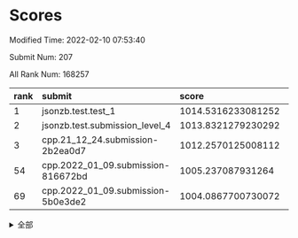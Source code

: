 # Scores

Modified Time: 2022-02-10 07:53:40

Submit Num: 207

All Rank Num: 168257

| rank |               submit               |       score        |       sigma        | pk_num |
| :--- | :--------------------------------- | :----------------- | :----------------- | :----- |
| 1    | jsonzb.test.test_1                 | 1014.5316233081252 | 0.8422611297812057 | 3251   |
| 2    | jsonzb.test.submission_level_4     | 1013.8321279230292 | 0.8070864187131626 | 3251   |
| 3    | cpp.21_12_24.submission-2b2ea0d7   | 1012.2570125008112 | 0.8000373668655283 | 3252   |
| 54   | cpp.2022_01_09.submission-816672bd | 1005.237087931264  | 0.7321363367793974 | 3250   |
| 69   | cpp.2022_01_09.submission-5b0e3de2 | 1004.0867700730072 | 0.7141114179253445 | 3251   |


<details>
<summary>全部</summary>

| rank |                 submit                 |       score        |       sigma        | pk_num |
| :--- | :------------------------------------- | :----------------- | :----------------- | :----- |
| 1    | jsonzb.test.test_1                     | 1014.5316233081252 | 0.8422611297812057 | 3251   |
| 2    | jsonzb.test.submission_level_4         | 1013.8321279230292 | 0.8070864187131626 | 3251   |
| 3    | cpp.21_12_24.submission-2b2ea0d7       | 1012.2570125008112 | 0.8000373668655283 | 3252   |
| 4    | gobigger.level_3.submission_level_3_8  | 1012.1082048162982 | 0.7743292855031135 | 3251   |
| 5    | gobigger.level_3.submission_level_3_34 | 1011.2199817436804 | 0.7969723450161956 | 3255   |
| 6    | gobigger.level_3.submission_level_3_36 | 1010.8190291023599 | 0.7665377213317217 | 3257   |
| 7    | gobigger.level_3.submission_level_3_10 | 1010.762334090034  | 0.765227588106189  | 3251   |
| 8    | gobigger.level_3.submission_level_3_46 | 1010.761770285315  | 0.7626990080083283 | 3251   |
| 9    | gobigger.level_3.submission_level_3_19 | 1010.6511114688515 | 0.7639258977918992 | 3248   |
| 10   | gobigger.level_3.submission_level_3_7  | 1010.6245845519853 | 0.776935483128356  | 3254   |
| 11   | gobigger.level_3.submission_level_3_31 | 1010.6175634886226 | 0.7457261138406164 | 3255   |
| 12   | gobigger.level_3.submission_level_3_17 | 1010.6004863775936 | 0.7743910484500415 | 3248   |
| 13   | gobigger.level_3.submission_level_3_12 | 1010.583379296724  | 0.7703011689278464 | 3250   |
| 14   | gobigger.level_3.submission_level_3_42 | 1010.5688975385061 | 0.7686564192595731 | 3249   |
| 15   | gobigger.level_3.submission_level_3_35 | 1010.5609866021002 | 0.7571745954010003 | 3248   |
| 16   | gobigger.level_3.submission_level_3_22 | 1010.5350183757712 | 0.773581331175625  | 3249   |
| 17   | gobigger.level_3.submission_level_3_23 | 1010.5337577245123 | 0.7659666558921605 | 3253   |
| 18   | gobigger.level_3.submission_level_3_20 | 1010.2093904537951 | 0.762733715601653  | 3249   |
| 19   | gobigger.level_3.submission_level_3_30 | 1010.2087564838016 | 0.7592503964356575 | 3255   |
| 20   | gobigger.level_3.submission_level_3_26 | 1010.2013228789308 | 0.7802006728874552 | 3250   |
| 21   | gobigger.level_3.submission_level_3_18 | 1010.1998132649973 | 0.7501514003759433 | 3251   |
| 22   | gobigger.level_3.submission_level_3_0  | 1010.1939761187268 | 0.7739245613555311 | 3254   |
| 23   | gobigger.level_3.submission_level_3_48 | 1010.1840244260131 | 0.7757547418954325 | 3249   |
| 24   | gobigger.level_3.submission_level_3_39 | 1010.0801767308508 | 0.7412947589458769 | 3254   |
| 25   | gobigger.level_3.submission_level_3_41 | 1010.0703811003343 | 0.7489250680465552 | 3256   |
| 26   | gobigger.level_3.submission_level_3_49 | 1010.0263915588159 | 0.7462313246260445 | 3253   |
| 27   | gobigger.level_3.submission_level_3_9  | 1010.0217203602267 | 0.7619794867684484 | 3246   |
| 28   | gobigger.level_3.submission_level_3_44 | 1010.0100479172529 | 0.7592649161905011 | 3249   |
| 29   | gobigger.level_3.submission_level_3_24 | 1009.9735181534562 | 0.759516206803775  | 3255   |
| 30   | gobigger.level_3.submission_level_3_4  | 1009.948570450654  | 0.7531980296117599 | 3252   |
| 31   | gobigger.level_3.submission_level_3_13 | 1009.6752298911288 | 0.7510966010620576 | 3256   |
| 32   | gobigger.level_3.submission_level_3_45 | 1009.672813524844  | 0.7564807962602174 | 3249   |
| 33   | gobigger.level_3.submission_level_3_2  | 1009.5868561269925 | 0.7544246583372907 | 3243   |
| 34   | gobigger.level_3.submission_level_3_27 | 1009.5780351795711 | 0.7614674820139162 | 3251   |
| 35   | gobigger.level_3.submission_level_3_1  | 1009.5690766851105 | 0.7610042873444662 | 3254   |
| 36   | gobigger.level_3.submission_level_3_5  | 1009.550040653556  | 0.783885324888311  | 3250   |
| 37   | gobigger.level_3.submission_level_3_29 | 1009.5316648145572 | 0.7429027707514131 | 3256   |
| 38   | gobigger.level_3.submission_level_3_43 | 1009.4935854429672 | 0.750466093100976  | 3255   |
| 39   | gobigger.level_3.submission_level_3_28 | 1009.4751983037346 | 0.7363249033357839 | 3253   |
| 40   | gobigger.level_3.submission_level_3_40 | 1009.4558272847121 | 0.7482948453573117 | 3251   |
| 41   | gobigger.level_3.submission_level_3_15 | 1009.4232548305478 | 0.7457141312857255 | 3257   |
| 42   | gobigger.level_3.submission_level_3_32 | 1009.3516680029287 | 0.7574688117529359 | 3252   |
| 43   | gobigger.level_3.submission_level_3_3  | 1009.3443228014598 | 0.7366078555648317 | 3247   |
| 44   | gobigger.level_3.submission_level_3_25 | 1009.3378467546232 | 0.741832358756737  | 3250   |
| 45   | gobigger.level_3.submission_level_3_11 | 1009.06512668409   | 0.7432563503181594 | 3255   |
| 46   | gobigger.level_3.submission_level_3_33 | 1009.0250858701538 | 0.7474332232539346 | 3253   |
| 47   | gobigger.level_3.submission_level_3_38 | 1008.9915402041925 | 0.7453053761922178 | 3252   |
| 48   | gobigger.level_3.submission_level_3_47 | 1008.9132819921584 | 0.718809771236784  | 3248   |
| 49   | gobigger.level_3.submission_level_3_6  | 1008.895018137295  | 0.7414052119863905 | 3250   |
| 50   | gobigger.level_3.submission_level_3_37 | 1008.7142859352697 | 0.7458238541589813 | 3253   |
| 51   | gobigger.level_3.submission_level_3_16 | 1008.7073590987364 | 0.7356683519365608 | 3249   |
| 52   | gobigger.level_3.submission_level_3_21 | 1008.4175438048248 | 0.7449004745336455 | 3252   |
| 53   | gobigger.level_3.submission_level_3_14 | 1008.3876841618389 | 0.7451341439615796 | 3253   |
| 54   | cpp.2022_01_09.submission-816672bd     | 1005.237087931264  | 0.7321363367793974 | 3250   |
| 55   | gobigger.level_1.submission_level_1_41 | 1005.2040413343907 | 0.7296241022326718 | 3254   |
| 56   | gobigger.level_1.submission_level_1_39 | 1004.7844147693742 | 0.7248433084951199 | 3248   |
| 57   | gobigger.level_1.submission_level_1_49 | 1004.59994683554   | 0.7164589877725219 | 3250   |
| 58   | gobigger.level_1.submission_level_1_21 | 1004.4670999627574 | 0.7169844178524358 | 3251   |
| 59   | gobigger.level_1.submission_level_1_26 | 1004.4379657549266 | 0.7145130611944595 | 3250   |
| 60   | gobigger.level_1.submission_level_1_28 | 1004.4089859077708 | 0.7315006240293782 | 3257   |
| 61   | gobigger.level_1.submission_level_1_33 | 1004.3710596206082 | 0.7050222828024254 | 3256   |
| 62   | gobigger.level_1.submission_level_1_4  | 1004.3007873279302 | 0.70912851927894   | 3250   |
| 63   | gobigger.level_1.submission_level_1_16 | 1004.2818525549217 | 0.7041051621901049 | 3253   |
| 64   | gobigger.level_1.submission_level_1_18 | 1004.2543497526423 | 0.7195935404332872 | 3249   |
| 65   | gobigger.level_1.submission_level_1_19 | 1004.1749757207555 | 0.7304719885331156 | 3248   |
| 66   | gobigger.level_1.submission_level_1_1  | 1004.1475214846034 | 0.714769757536951  | 3249   |
| 67   | gobigger.level_1.submission_level_1_48 | 1004.127036642931  | 0.7140260344362009 | 3252   |
| 68   | gobigger.level_1.submission_level_1_31 | 1004.1225908462089 | 0.7301094692102316 | 3250   |
| 69   | cpp.2022_01_09.submission-5b0e3de2     | 1004.0867700730072 | 0.7141114179253445 | 3251   |
| 70   | gobigger.level_1.submission_level_1_10 | 1004.0637389506355 | 0.7226293834884819 | 3254   |
| 71   | gobigger.level_1.submission_level_1_42 | 1004.0610198677164 | 0.7196137424072124 | 3255   |
| 72   | gobigger.level_1.submission_level_1_23 | 1003.9205619303057 | 0.7243176574827884 | 3257   |
| 73   | gobigger.level_1.submission_level_1_13 | 1003.848780183024  | 0.7126805094735398 | 3249   |
| 74   | gobigger.level_1.submission_level_1_2  | 1003.8096192379999 | 0.7151892231008998 | 3246   |
| 75   | gobigger.level_1.submission_level_1_8  | 1003.7789416930692 | 0.7194796056613288 | 3250   |
| 76   | gobigger.level_1.submission_level_1_6  | 1003.7395532299058 | 0.7238025185837953 | 3252   |
| 77   | gobigger.level_1.submission_level_1_35 | 1003.6516870019271 | 0.7208285727812126 | 3257   |
| 78   | gobigger.level_1.submission_level_1_12 | 1003.6072931861843 | 0.7231715887385027 | 3255   |
| 79   | gobigger.level_1.submission_level_1_14 | 1003.5913233479569 | 0.7148380193257429 | 3253   |
| 80   | gobigger.level_1.submission_level_1_11 | 1003.5502231622077 | 0.7075038105115299 | 3251   |
| 81   | gobigger.level_1.submission_level_1_20 | 1003.4467490470392 | 0.7202756046862075 | 3250   |
| 82   | gobigger.level_1.submission_level_1_44 | 1003.3396325390532 | 0.7138047706494469 | 3252   |
| 83   | gobigger.level_1.submission_level_1_34 | 1003.2675531670966 | 0.7153490794679772 | 3252   |
| 84   | gobigger.level_1.submission_level_1_27 | 1003.221473575203  | 0.7323150509308046 | 3256   |
| 85   | gobigger.level_1.submission_level_1_29 | 1003.1681374813634 | 0.7153457748965297 | 3250   |
| 86   | gobigger.level_1.submission_level_1_17 | 1003.1229100565556 | 0.7186417880978113 | 3252   |
| 87   | gobigger.level_1.submission_level_1_24 | 1003.1222452247995 | 0.7300482488523011 | 3250   |
| 88   | gobigger.level_1.submission_level_1_38 | 1003.0871318568883 | 0.7182204829138938 | 3247   |
| 89   | gobigger.level_1.submission_level_1_37 | 1003.0518606059167 | 0.6996256321073963 | 3252   |
| 90   | gobigger.level_1.submission_level_1_7  | 1003.0515538818024 | 0.7052612138771001 | 3252   |
| 91   | gobigger.level_1.submission_level_1_32 | 1002.9812883822689 | 0.7210360815363716 | 3251   |
| 92   | gobigger.level_1.submission_level_1_5  | 1002.9359958626723 | 0.7213331052664195 | 3251   |
| 93   | gobigger.level_1.submission_level_1_0  | 1002.7434334930213 | 0.7002318395383303 | 3251   |
| 94   | gobigger.level_1.submission_level_1_30 | 1002.7076727272481 | 0.706449283865503  | 3253   |
| 95   | gobigger.level_1.submission_level_1_15 | 1002.6780408564427 | 0.7178652305711086 | 3248   |
| 96   | gobigger.level_1.submission_level_1_3  | 1002.6366207690675 | 0.712324032927869  | 3254   |
| 97   | gobigger.level_1.submission_level_1_40 | 1002.5006972249731 | 0.7230046262256566 | 3254   |
| 98   | gobigger.level_1.submission_level_1_36 | 1002.4354583203183 | 0.7198298437988548 | 3253   |
| 99   | gobigger.level_1.submission_level_1_46 | 1002.4219580264984 | 0.71844236033281   | 3250   |
| 100  | gobigger.level_1.submission_level_1_22 | 1002.3887822122822 | 0.7070595957961002 | 3252   |
| 101  | gobigger.level_1.submission_level_1_9  | 1002.378452117667  | 0.7135744703515009 | 3253   |
| 102  | gobigger.level_1.submission_level_1_43 | 1002.3265836212875 | 0.7197000568250495 | 3253   |
| 103  | gobigger.level_1.submission_level_1_25 | 1002.0331554253348 | 0.7142802848112145 | 3253   |
| 104  | gobigger.level_1.submission_level_1_45 | 1002.0231230581217 | 0.703865892303633  | 3250   |
| 105  | gobigger.level_1.submission_level_1_47 | 1000.8173075392419 | 0.715650802181488  | 3253   |
| 106  | gobigger.random.submission_random_16   | 996.9503969362283  | 0.7050517434364093 | 3244   |
| 107  | gobigger.random.submission_random_39   | 996.945442202236   | 0.7005147139133004 | 3251   |
| 108  | gobigger.random.submission_random_27   | 996.9253025022374  | 0.7041133288270189 | 3250   |
| 109  | gobigger.random.submission_random_24   | 996.8205036658319  | 0.7125390670781029 | 3246   |
| 110  | gobigger.random.submission_random_42   | 996.8015481669598  | 0.7085231638221041 | 3251   |
| 111  | gobigger.random.submission_random_7    | 996.6467238671371  | 0.7161450802022143 | 3248   |
| 112  | gobigger.random.submission_random_28   | 996.572259396615   | 0.7088386347820188 | 3251   |
| 113  | gobigger.random.submission_random_32   | 996.5596172934733  | 0.7031850838269599 | 3250   |
| 114  | gobigger.random.submission_random_23   | 996.5239527126154  | 0.7167204404871375 | 3252   |
| 115  | gobigger.random.submission_random_26   | 996.5118825408264  | 0.7201265357175557 | 3252   |
| 116  | gobigger.random.submission_random_14   | 996.4465161801965  | 0.7083015315493001 | 3253   |
| 117  | gobigger.random.submission_random_41   | 996.1437527012256  | 0.708376444183777  | 3253   |
| 118  | gobigger.random.submission_random_31   | 996.1284212954993  | 0.7066649505790843 | 3255   |
| 119  | gobigger.random.submission_random_37   | 996.1189114214004  | 0.7044396002141184 | 3251   |
| 120  | gobigger.random.submission_random_2    | 996.1168138809054  | 0.7154993812030814 | 3254   |
| 121  | gobigger.random.submission_random_33   | 996.0935414882404  | 0.7161884984481293 | 3248   |
| 122  | gobigger.random.submission_random_29   | 996.0929211715988  | 0.7214866163046016 | 3248   |
| 123  | gobigger.random.submission_random_0    | 996.0713415979302  | 0.7212741287096237 | 3252   |
| 124  | gobigger.random.submission_random_21   | 996.0485230502935  | 0.7079873169502414 | 3255   |
| 125  | gobigger.random.submission_random_30   | 996.0330512381461  | 0.7145859409344766 | 3253   |
| 126  | gobigger.random.submission_random_6    | 995.9291850783319  | 0.7060117219963018 | 3256   |
| 127  | gobigger.random.submission_random_46   | 995.9201569567053  | 0.7129962838358048 | 3253   |
| 128  | gobigger.random.submission_random_11   | 995.8785733077958  | 0.7166218598830928 | 3252   |
| 129  | gobigger.random.submission_random_8    | 995.7993407331214  | 0.712043446972923  | 3248   |
| 130  | gobigger.random.submission_random_4    | 995.7441512355499  | 0.7106930227049246 | 3251   |
| 131  | gobigger.random.submission_random_36   | 995.7410659766992  | 0.696902132260172  | 3255   |
| 132  | gobigger.random.submission_random_17   | 995.6849240973124  | 0.7068750163479707 | 3253   |
| 133  | gobigger.random.submission_random_20   | 995.6384283043026  | 0.7307043993834218 | 3248   |
| 134  | gobigger.random.submission_random_9    | 995.5948968657324  | 0.7114056434747431 | 3256   |
| 135  | gobigger.random.submission_random_12   | 995.5948306746662  | 0.7287163116054262 | 3246   |
| 136  | gobigger.random.submission_random_22   | 995.5837989249922  | 0.7178218557553561 | 3252   |
| 137  | gobigger.random.submission_random_19   | 995.5324817056967  | 0.7186031955366994 | 3255   |
| 138  | gobigger.random.submission_random_1    | 995.5309092336703  | 0.7238574717695145 | 3253   |
| 139  | gobigger.random.submission_random_43   | 995.5119756294346  | 0.7118617084689941 | 3252   |
| 140  | gobigger.random.submission_random_34   | 995.4468637795904  | 0.706368011345386  | 3254   |
| 141  | gobigger.random.submission_random_44   | 995.4265994656984  | 0.7150253397151759 | 3246   |
| 142  | gobigger.random.submission_random_48   | 995.4003115958258  | 0.7206260188074595 | 3248   |
| 143  | gobigger.random.submission_random_45   | 995.3080160484686  | 0.7103451275866545 | 3249   |
| 144  | gobigger.random.submission_random_35   | 995.2955840331666  | 0.7033893240911259 | 3250   |
| 145  | gobigger.random.submission_random_18   | 995.255932631047   | 0.729493362686799  | 3252   |
| 146  | gobigger.random.submission_random_47   | 995.236544763001   | 0.7107043514809425 | 3244   |
| 147  | gobigger.random.submission_random_38   | 995.2359890645707  | 0.7084919738882538 | 3246   |
| 148  | gobigger.random.submission_random_5    | 995.0610475284328  | 0.719170315097878  | 3253   |
| 149  | gobigger.random.submission_random_40   | 995.0109460141996  | 0.7189386165692662 | 3254   |
| 150  | gobigger.random.submission_random_10   | 994.9109951609094  | 0.715063211920067  | 3251   |
| 151  | gobigger.random.submission_random_49   | 994.7814778977913  | 0.7053524405463797 | 3253   |
| 152  | gobigger.random.submission_random_15   | 994.7323720393634  | 0.7142937612068684 | 3251   |
| 153  | gobigger.random.submission_random_13   | 994.6852819517411  | 0.7068581927996814 | 3257   |
| 154  | gobigger.random.submission_random_3    | 994.4277666306739  | 0.7207265686545969 | 3249   |
| 155  | gobigger.random.submission_random_25   | 994.2543846132231  | 0.7131655746336555 | 3251   |
| 156  | gobigger.level_2.submission_level_2_9  | 993.8447743006806  | 0.73140216582494   | 3254   |
| 157  | gobigger.level_2.submission_level_2_11 | 993.6400159732102  | 0.734892110584576  | 3251   |
| 158  | gobigger.level_2.submission_level_2_49 | 993.5459310237981  | 0.7357150165596976 | 3251   |
| 159  | gobigger.level_2.submission_level_2_35 | 993.4325750268139  | 0.7252456671097224 | 3250   |
| 160  | gobigger.level_2.submission_level_2_40 | 993.2703060161987  | 0.7310647566044778 | 3252   |
| 161  | gobigger.level_2.submission_level_2_48 | 993.0109373754676  | 0.7341297155805614 | 3251   |
| 162  | gobigger.level_2.submission_level_2_2  | 992.8873811719902  | 0.7491577690517972 | 3253   |
| 163  | gobigger.level_2.submission_level_2_38 | 992.8846029888566  | 0.7234715040836661 | 3252   |
| 164  | gobigger.level_2.submission_level_2_8  | 992.7708197041917  | 0.7474433270651917 | 3250   |
| 165  | gobigger.level_2.submission_level_2_0  | 992.7291090605864  | 0.7253443533503051 | 3249   |
| 166  | gobigger.level_2.submission_level_2_3  | 992.6881458220378  | 0.7375308645968924 | 3251   |
| 167  | gobigger.level_2.submission_level_2_44 | 992.6022039053927  | 0.7397315398694788 | 3252   |
| 168  | gobigger.level_2.submission_level_2_46 | 992.6020360838859  | 0.7438963993985823 | 3251   |
| 169  | gobigger.level_2.submission_level_2_17 | 992.5730705066785  | 0.7347546605261374 | 3251   |
| 170  | gobigger.level_2.submission_level_2_25 | 992.5687267308186  | 0.7410952140126157 | 3249   |
| 171  | gobigger.level_2.submission_level_2_14 | 992.5600136656203  | 0.7774562986372225 | 3253   |
| 172  | gobigger.level_2.submission_level_2_33 | 992.400560681753   | 0.7362251909354021 | 3252   |
| 173  | gobigger.level_2.submission_level_2_15 | 992.2850052148722  | 0.7299100952576192 | 3244   |
| 174  | gobigger.level_2.submission_level_2_37 | 992.2770018712137  | 0.7551164308139818 | 3246   |
| 175  | gobigger.level_2.submission_level_2_43 | 992.2415000469235  | 0.7469902444586841 | 3252   |
| 176  | gobigger.level_2.submission_level_2_36 | 992.2248674499498  | 0.7463793795332467 | 3249   |
| 177  | gobigger.level_2.submission_level_2_22 | 992.1008008517745  | 0.7435255422355579 | 3254   |
| 178  | gobigger.level_2.submission_level_2_26 | 992.098124978079   | 0.7341268931129622 | 3252   |
| 179  | gobigger.level_2.submission_level_2_21 | 992.0949108182003  | 0.748911229764989  | 3253   |
| 180  | gobigger.level_2.submission_level_2_7  | 992.0871793943264  | 0.7352169239325895 | 3244   |
| 181  | gobigger.level_2.submission_level_2_10 | 991.9883832131177  | 0.7357147441842822 | 3253   |
| 182  | gobigger.level_2.submission_level_2_19 | 991.9656679028936  | 0.7441341555724305 | 3253   |
| 183  | gobigger.level_2.submission_level_2_45 | 991.9447070165796  | 0.7601115520394439 | 3247   |
| 184  | gobigger.level_2.submission_level_2_27 | 991.8745716505815  | 0.7518776750495797 | 3253   |
| 185  | gobigger.level_2.submission_level_2_39 | 991.8519739188193  | 0.7578964686244637 | 3252   |
| 186  | gobigger.level_2.submission_level_2_32 | 991.7965029655782  | 0.7513830620488913 | 3258   |
| 187  | gobigger.level_2.submission_level_2_16 | 991.7116024642036  | 0.7511341625830869 | 3251   |
| 188  | gobigger.level_2.submission_level_2_29 | 991.6705543951612  | 0.73537344337949   | 3251   |
| 189  | gobigger.level_2.submission_level_2_6  | 991.6321386370644  | 0.7610162646625452 | 3250   |
| 190  | gobigger.level_2.submission_level_2_13 | 991.6036251648143  | 0.7476567133031434 | 3254   |
| 191  | gobigger.level_2.submission_level_2_12 | 991.5852277263967  | 0.7332796174291613 | 3252   |
| 192  | gobigger.level_2.submission_level_2_31 | 991.5433945330667  | 0.7673632044182942 | 3256   |
| 193  | gobigger.level_2.submission_level_2_28 | 991.5028670594809  | 0.7457107092069145 | 3249   |
| 194  | gobigger.level_2.submission_level_2_20 | 991.4758222702106  | 0.7686610605451304 | 3249   |
| 195  | gobigger.level_2.submission_level_2_42 | 991.4498622754347  | 0.7593441813608504 | 3249   |
| 196  | gobigger.level_2.submission_level_2_4  | 991.447813366436   | 0.7464825665233863 | 3247   |
| 197  | gobigger.level_2.submission_level_2_30 | 991.2929141903188  | 0.7422725043523309 | 3252   |
| 198  | gobigger.level_2.submission_level_2_18 | 991.2291498216175  | 0.7704217247428743 | 3250   |
| 199  | gobigger.level_2.submission_level_2_23 | 991.0739038635927  | 0.757423361793751  | 3251   |
| 200  | gobigger.level_2.submission_level_2_34 | 990.9420759062839  | 0.7660855581229532 | 3249   |
| 201  | gobigger.level_2.submission_level_2_1  | 990.9125362636672  | 0.7438565262675553 | 3253   |
| 202  | gobigger.level_2.submission_level_2_24 | 990.7289429748547  | 0.7619107921015423 | 3255   |
| 203  | gobigger.level_2.submission_level_2_47 | 990.7123342074552  | 0.7568474400853579 | 3251   |
| 204  | gobigger.level_2.submission_level_2_5  | 990.6127835658466  | 0.7597785881956565 | 3253   |
| 205  | gobigger.level_2.submission_level_2_41 | 989.9384552106103  | 0.7815477381948311 | 3248   |
| 206  | gobigger.none.submission_none_0        | 979.0716881784808  | 1.1954380397386677 | 3252   |
| 207  | gobigger.none.submission_none_1        | 978.7704627072217  | 1.1880242333272382 | 3248   |

</details>